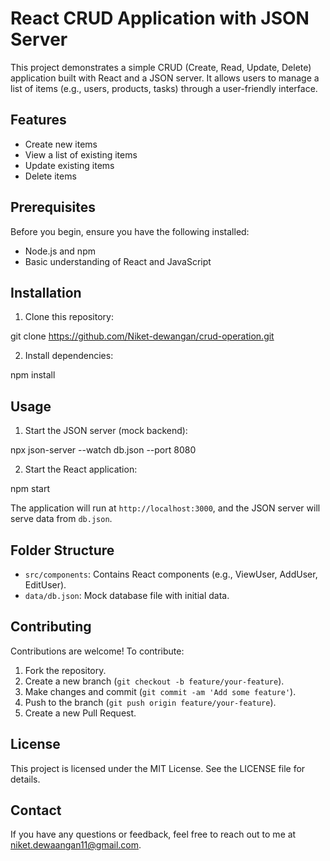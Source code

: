 # React CRUD Application with JSON Server

This project demonstrates a simple CRUD (Create, Read, Update, Delete) application built with React and a JSON server. It allows users to manage a list of items (e.g., users, products, tasks) through a user-friendly interface.

## Features

- Create new items
- View a list of existing items
- Update existing items
- Delete items

## Prerequisites

Before you begin, ensure you have the following installed:

- Node.js and npm
- Basic understanding of React and JavaScript

## Installation

1. Clone this repository:

git clone https://github.com/Niket-dewangan/crud-operation.git

2. Install dependencies:

npm install

## Usage

1. Start the JSON server (mock backend):

npx json-server --watch db.json --port 8080

2. Start the React application:

npm start

The application will run at `http://localhost:3000`, and the JSON server will serve data from `db.json`.

## Folder Structure

- `src/components`: Contains React components (e.g., ViewUser, AddUser, EditUser).
- `data/db.json`: Mock database file with initial data.

## Contributing

Contributions are welcome! To contribute:

1. Fork the repository.
2. Create a new branch (`git checkout -b feature/your-feature`).
3. Make changes and commit (`git commit -am 'Add some feature'`).
4. Push to the branch (`git push origin feature/your-feature`).
5. Create a new Pull Request.

## License

This project is licensed under the MIT License. See the LICENSE file for details.

## Contact

If you have any questions or feedback, feel free to reach out to me at niket.dewaangan11@gmail.com.

